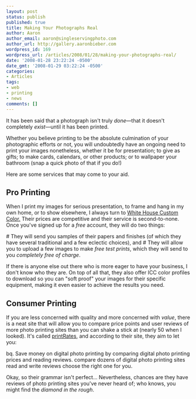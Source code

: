 ```yaml
---
layout: post
status: publish
published: true
title: Making Your Photographs Real
author: Aaron
author_email: aaron@singleservingphoto.com
author_url: http://gallery.aaronbieber.com
wordpress_id: 169
wordpress_url: /articles/2008/01/28/making-your-photographs-real/
date: '2008-01-28 23:22:24 -0500'
date_gmt: '2008-01-29 03:22:24 -0500'
categories:
- Articles
tags:
- web
- printing
- news
comments: []
---
```

It has been said that a photograph isn't truly _done_—that it doesn't
completely _exist_—until it has been printed.

Whether you believe printing to be the absolute culmination of your
photographic efforts or not, you will undoubtedly have an ongoing need
to print your images nonetheless, whether it be for presentation; to
give as gifts; to make cards, calendars, or other products; or to
wallpaper your bathroom (snap a quick photo of that if you do!)

Here are some services that may come to your aid.<span
id="more"></span><span id="more-169"></span>

## Pro Printing

When I print my images for serious presentation, to frame and hang in my
own home, or to show elsewhere, I always turn to [White House Custom
Color.](http://www.whcc.com) Their prices are competitive and their
service is second-to-none. Once you've signed up for a _free_ account,
they will do two things:

\# They will send you samples of their papers and finishes (of which
they have several traditional and a few eclectic choices), and
 \# They will allow you to upload a few images to make _free test
prints_, which they will send to you _completely free of charge_.

If there is anyone else out there who is more eager to have your
business, I don't know who they are. On top of all that, they also offer
ICC color profiles to download so you can "soft proof" your images for
their specific equipment, making it even easier to achieve the results
you need.

## Consumer Printing

If you are less concerned with quality and more concerned with
_value_, there is a neat site that will allow you to compare price
points and user reviews of more photo printing sites than you can shake
a stick at (nearly 50 when I looked). It's called
[printRates](http://www.printrates.com/), and according to their site,
they aim to let you:

bq. Save money on digital photo printing by comparing digital photo
printing prices and reading reviews. compare dozens of digital photo
printing sites read and write reviews choose the right one for you.

Okay, so their grammar isn't perfect... Nevertheless, chances are they
have reviews of photo printing sites you've never heard of; who knows,
you might find the _diamond in the rough_.

